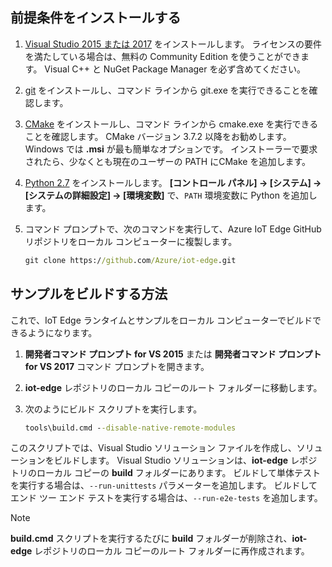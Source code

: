 ## <a name="install-the-prerequisites"></a>前提条件をインストールする

1. [Visual Studio 2015 または 2017](https://www.visualstudio.com) をインストールします。 ライセンスの要件を満たしている場合は、無料の Community Edition を使うことができます。 Visual C++ と NuGet Package Manager を必ず含めてください。

1. [git](http://www.git-scm.com) をインストールし、コマンド ラインから git.exe を実行できることを確認します。

1. [CMake](https://cmake.org/download/) をインストールし、コマンド ラインから cmake.exe を実行できることを確認します。 CMake バージョン 3.7.2 以降をお勧めします。 Windows では **.msi** が最も簡単なオプションです。 インストーラーで要求されたら、少なくとも現在のユーザーの PATH にCMake を追加します。

1. [Python 2.7](https://www.python.org/downloads/release/python-27) をインストールします。 **[コントロール パネル] -> [システム] -> [システムの詳細設定] -> [環境変数]** で、`PATH` 環境変数に Python を追加します。

1. コマンド プロンプトで、次のコマンドを実行して、Azure IoT Edge GitHub リポジトリをローカル コンピューターに複製します。

    ```cmd
    git clone https://github.com/Azure/iot-edge.git
    ```

## <a name="how-to-build-the-sample"></a>サンプルをビルドする方法

これで、IoT Edge ランタイムとサンプルをローカル コンピューターでビルドできるようになります。

1. **開発者コマンド プロンプト for VS 2015** または **開発者コマンド プロンプト for VS 2017** コマンド プロンプトを開きます。

1. **iot-edge** レポジトリのローカル コピーのルート フォルダーに移動します。

1. 次のようにビルド スクリプトを実行します。

    ```cmd
    tools\build.cmd --disable-native-remote-modules
    ```

このスクリプトでは、Visual Studio ソリューション ファイルを作成し、ソリューションをビルドします。 Visual Studio ソリューションは、**iot-edge** レポジトリのローカル コピーの **build** フォルダーにあります。 ビルドして単体テストを実行する場合は、`--run-unittests` パラメーターを追加します。 ビルドしてエンド ツー エンド テストを実行する場合は、`--run-e2e-tests` を追加します。

> [!NOTE]
> **build.cmd** スクリプトを実行するたびに **build** フォルダーが削除され、**iot-edge** レポジトリのローカル コピーのルート フォルダーに再作成されます。